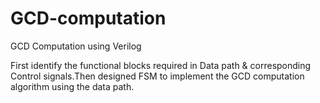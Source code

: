 # GCD-computation
GCD Computation using Verilog

First identify the functional blocks required in Data path & corresponding
Control signals.Then designed FSM to implement the GCD computation algorithm
using the data path.

